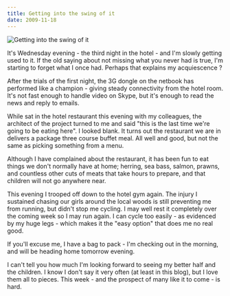 ```yaml
---
title: Getting into the swing of it
date: 2009-11-18
---
```


![Getting into the swing of it](https://source.unsplash.com/_nRpqIBM40Q/1600x900)

It's Wednesday evening - the third night in the hotel - and I'm slowly getting used to it. If the old saying about not missing what you never had is true, I'm starting to forget what I once had. Perhaps that explains my acquiescence ?

After the trials of the first night, the 3G dongle on the netbook has performed like a champion - giving steady connectivity from the hotel room. It's not fast enough to handle video on Skype, but it's enough to read the news and reply to emails.

While sat in the hotel restaurant this evening with my colleagues, the architect of the project turned to me and said "this is the last time we're going to be eating here". I looked blank. It turns out the restaurant we are in delivers a package three course buffet meal. All well and good, but not the same as picking something from a menu.

Although I have complained about the restaurant, it has been fun to eat things we don't normally have at home; herring, sea bass, salmon, prawns, and countless other cuts of meats that take hours to prepare, and that children will not go anywhere near.

This evening I trooped off down to the hotel gym again. The injury I sustained chasing our girls around the local woods is still preventing me from running, but didn't stop me cycling. I may well rest it completely over the coming week so I may run again. I can cycle too easily - as evidenced by my huge legs - which makes it the "easy option" that does me no real good.

If you'll excuse me, I have a bag to pack - I'm checking out in the morning, and will be heading home tomorrow evening.

I can't tell you how much I'm looking forward to seeing my better half and the children. I know I don't say it very often (at least in this blog), but I love them all to pieces. This week - and the prospect of many like it to come - is hard.